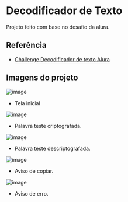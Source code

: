
# Decodificador de Texto

Projeto feito com base no desafio da alura.  
## Referência

 - [Challenge Decodificador de texto Alura](https://cursos.alura.com.br/course/challenge-decodificador-texto/)


## Imagens do projeto  
  
![image](https://github.com/user-attachments/assets/e82a2b79-d309-410f-8a7c-235c64693d4d)  
 - Tela inicial

   
![image](https://github.com/user-attachments/assets/94b89360-bdf9-412d-901a-0fbe88393d41) 
 - Palavra teste criptografada.


![image](https://github.com/user-attachments/assets/441bd488-3c8e-4700-a144-ace654ed2212)  
 - Palavra teste descriptografada.


![image](https://github.com/user-attachments/assets/ebb64276-87c1-402c-847c-50dcd7c6c70f)  
 - Aviso de copiar.

![image](https://github.com/user-attachments/assets/9c325de3-a583-436f-9e18-04560520fb87)  
 - Aviso de erro. 



